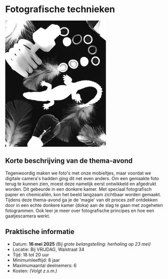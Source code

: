 # Fotografische technieken

![fotografie](fotografie.jpg)

## Korte beschrijving van de thema-avond
Tegenwoordig maken we foto's met onze mobieltjes, maar voordat we digitale camera's hadden ging dit net even anders. Om een gemaakte foto terug te kunnen zien, moest deze namelijk eerst ontwikkeld en afgedrukt worden. Dit gebeurde in een donkere kamer. Met speciaal fotografisch papier en chemicaliën, kon het beeld langzaam zichtbaar worden gemaakt. Tijdens deze thema-avond ga je de 'magie' van dit proces zelf ontdekken door in een echte donkere kamer (doka) aan de slag te gaan met zogeheten fotogrammen. Ook leer je meer over fotografische principes en hoe een gaatjescamera werkt.

## Praktische informatie
- Datum: **16 mei 2025** *(Bij grote belangstelling: herhaling op 23 mei)*
- Locatie: Bij VRIJDAG, Walstraat 34
- Tijd: 18 tot 20 uur
- Minimumleeftijd: 8 jaar
- Maximumaantal deelnemers: 6
- Kosten: *(Volgt z.s.m.)*
